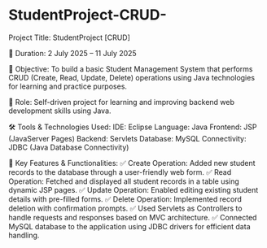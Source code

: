 # StudentProject-CRUD-

Project Title: StudentProject [CRUD]

📅 Duration:
2 July 2025 – 11 July 2025

📌 Objective:
To build a basic Student Management System that performs CRUD (Create, Read, Update, Delete) operations using Java technologies for learning and practice purposes.

👤 Role:
Self-driven project for learning and improving backend web development skills using Java.

🛠️ Tools & Technologies Used:
IDE: Eclipse
Language: Java
Frontend: JSP (JavaServer Pages)
Backend: Servlets
Database: MySQL
Connectivity: JDBC (Java Database Connectivity)

🌟 Key Features & Functionalities:
✅ Create Operation: Added new student records to the database through a user-friendly web form.
✅ Read Operation: Fetched and displayed all student records in a table using dynamic JSP pages.
✅ Update Operation: Enabled editing existing student details with pre-filled forms.
✅ Delete Operation: Implemented record deletion with confirmation prompts.
✅ Used Servlets as Controllers to handle requests and responses based on MVC architecture.
✅ Connected MySQL database to the application using JDBC drivers for efficient data handling.
